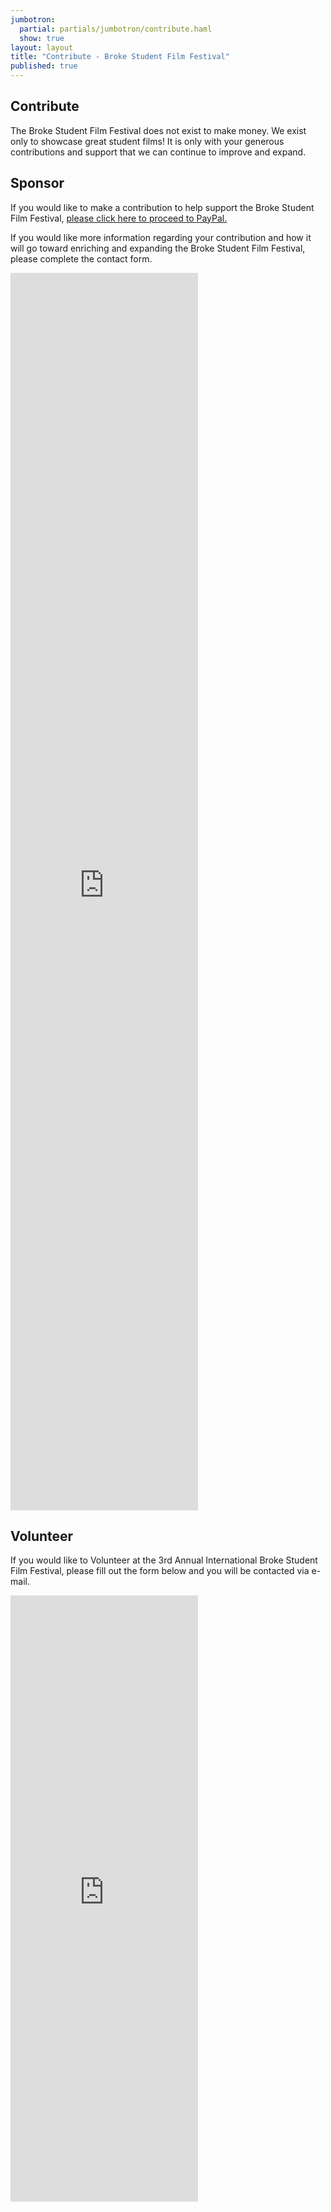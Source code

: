 ```yaml
---
jumbotron: 
  partial: partials/jumbotron/contribute.haml
  show: true
layout: layout
title: "Contribute - Broke Student Film Festival"
published: true
---
```


## Contribute

The Broke Student Film Festival does not exist to make money. We exist only to showcase great student films! It is only with your generous contributions and support that we can continue to improve and expand.

## Sponsor

If you would like to make a contribution to help support the Broke Student Film Festival, [please click here to proceed to PayPal.](https://www.paypal.com/us/cgi-bin/webscr?cmd=_flow&SESSION=GPS-hNHH3E7z0RmV6RKmZK0DJEpptRwMpDJZTmg4qiYKzSZKGoCrPPewEPy&dispatch=5885d80a13c0db1f8e263663d3faee8d8cdcf517b037b45098186f8dfd405740 "BSFF Donations")

If you would like more information regarding your contribution and how it will go toward enriching and expanding the Broke Student Film Festival, please complete the contact form.

<iframe src="https://docs.google.com/spreadsheet/embeddedform?formkey=dFRqLWdaVnZhVlMyY3VVbUdhb3A1QXc6MA" class="row col-sm-12" height="1980" frameborder="0" marginheight="0" marginwidth="0">Loading...</iframe>

## Volunteer

If you would like to Volunteer at the 3rd Annual International Broke Student Film Festival, please fill out the form below and you will be contacted via e-mail.

<iframe src="https://docs.google.com/spreadsheet/embeddedform?formkey=dGtDWU1YUzk5RVZsRXV1MlA4ck1Gb2c6MA" class="row col-sm-12" height="970" frameborder="0" marginheight="0" marginwidth="0">Loading...</iframe>